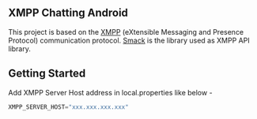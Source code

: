 ## XMPP Chatting Android

This project is based on the [XMPP](https://xmpp.org/) (eXtensible Messaging and Presence Protocol) communication protocol. [Smack](https://github.com/igniterealtime/Smack) is the library used as XMPP API library.

## Getting Started

Add XMPP Server Host address in local.properties like below -

```groovy
XMPP_SERVER_HOST="xxx.xxx.xxx.xxx"
```
